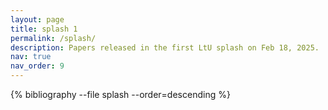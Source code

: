 ```yaml
---
layout: page
title: splash 1
permalink: /splash/
description: Papers released in the first LtU splash on Feb 18, 2025.
nav: true
nav_order: 9
---
```


<div class="publications">

{% bibliography --file splash --order=descending %}

</div>
